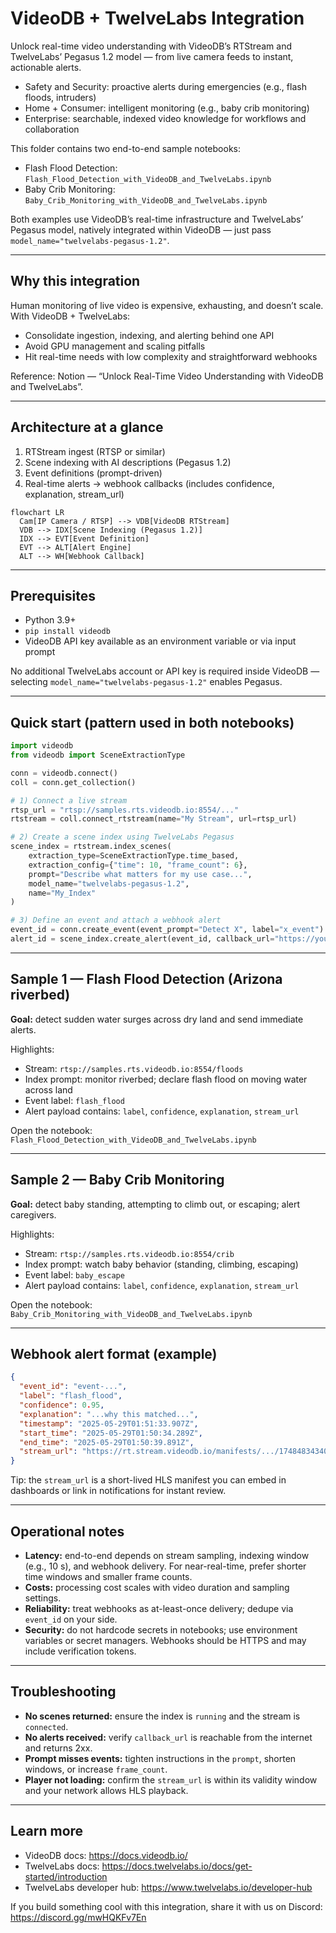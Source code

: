 # VideoDB + TwelveLabs Integration

Unlock real-time video understanding with VideoDB’s RTStream and TwelveLabs’ Pegasus 1.2 model — from live camera feeds to instant, actionable alerts.

- Safety and Security: proactive alerts during emergencies (e.g., flash floods, intruders)
- Home + Consumer: intelligent monitoring (e.g., baby crib monitoring)
- Enterprise: searchable, indexed video knowledge for workflows and collaboration

This folder contains two end-to-end sample notebooks:  
- Flash Flood Detection: `Flash_Flood_Detection_with_VideoDB_and_TwelveLabs.ipynb`  
- Baby Crib Monitoring: `Baby_Crib_Monitoring_with_VideoDB_and_TwelveLabs.ipynb`

Both examples use VideoDB’s real-time infrastructure and TwelveLabs’ Pegasus model, natively integrated within VideoDB — just pass `model_name="twelvelabs-pegasus-1.2"`.

---

## Why this integration

Human monitoring of live video is expensive, exhausting, and doesn’t scale. With VideoDB + TwelveLabs:  
- Consolidate ingestion, indexing, and alerting behind one API  
- Avoid GPU management and scaling pitfalls  
- Hit real-time needs with low complexity and straightforward webhooks  

Reference: Notion — “Unlock Real-Time Video Understanding with VideoDB and TwelveLabs”.

---

## Architecture at a glance

1. RTStream ingest (RTSP or similar)  
2. Scene indexing with AI descriptions (Pegasus 1.2)  
3. Event definitions (prompt-driven)  
4. Real-time alerts → webhook callbacks (includes confidence, explanation, stream_url)

```mermaid
flowchart LR
  Cam[IP Camera / RTSP] --> VDB[VideoDB RTStream]
  VDB --> IDX[Scene Indexing (Pegasus 1.2)]
  IDX --> EVT[Event Definition]
  EVT --> ALT[Alert Engine]
  ALT --> WH[Webhook Callback]
```

---

## Prerequisites

- Python 3.9+  
- `pip install videodb`  
- VideoDB API key available as an environment variable or via input prompt  

No additional TwelveLabs account or API key is required inside VideoDB — selecting `model_name="twelvelabs-pegasus-1.2"` enables Pegasus.

---

## Quick start (pattern used in both notebooks)

```python
import videodb
from videodb import SceneExtractionType

conn = videodb.connect()
coll = conn.get_collection()

# 1) Connect a live stream
rtsp_url = "rtsp://samples.rts.videodb.io:8554/..."
rtstream = coll.connect_rtstream(name="My Stream", url=rtsp_url)

# 2) Create a scene index using TwelveLabs Pegasus
scene_index = rtstream.index_scenes(
    extraction_type=SceneExtractionType.time_based,
    extraction_config={"time": 10, "frame_count": 6},
    prompt="Describe what matters for my use case...",
    model_name="twelvelabs-pegasus-1.2",
    name="My_Index"
)

# 3) Define an event and attach a webhook alert
event_id = conn.create_event(event_prompt="Detect X", label="x_event")
alert_id = scene_index.create_alert(event_id, callback_url="https://your-webhook")
```

---

## Sample 1 — Flash Flood Detection (Arizona riverbed)

**Goal:** detect sudden water surges across dry land and send immediate alerts.

Highlights:  
- Stream: `rtsp://samples.rts.videodb.io:8554/floods`  
- Index prompt: monitor riverbed; declare flash flood on moving water across land  
- Event label: `flash_flood`  
- Alert payload contains: `label`, `confidence`, `explanation`, `stream_url`

Open the notebook: `Flash_Flood_Detection_with_VideoDB_and_TwelveLabs.ipynb`

---

## Sample 2 — Baby Crib Monitoring

**Goal:** detect baby standing, attempting to climb out, or escaping; alert caregivers.

Highlights:  
- Stream: `rtsp://samples.rts.videodb.io:8554/crib`  
- Index prompt: watch baby behavior (standing, climbing, escaping)  
- Event label: `baby_escape`  
- Alert payload contains: `label`, `confidence`, `explanation`, `stream_url`

Open the notebook: `Baby_Crib_Monitoring_with_VideoDB_and_TwelveLabs.ipynb`

---

## Webhook alert format (example)

```json
{
  "event_id": "event-...",
  "label": "flash_flood",
  "confidence": 0.95,
  "explanation": "...why this matched...",
  "timestamp": "2025-05-29T01:51:33.907Z",
  "start_time": "2025-05-29T01:50:34.289Z",
  "end_time": "2025-05-29T01:50:39.891Z",
  "stream_url": "https://rt.stream.videodb.io/manifests/.../1748483434000000-1748483440000000.m3u8"
}
```

Tip: the `stream_url` is a short-lived HLS manifest you can embed in dashboards or link in notifications for instant review.

---

## Operational notes

- **Latency:** end-to-end depends on stream sampling, indexing window (e.g., 10 s), and webhook delivery. For near-real-time, prefer shorter time windows and smaller frame counts.  
- **Costs:** processing cost scales with video duration and sampling settings.  
- **Reliability:** treat webhooks as at-least-once delivery; dedupe via `event_id` on your side.  
- **Security:** do not hardcode secrets in notebooks; use environment variables or secret managers. Webhooks should be HTTPS and may include verification tokens.

---

## Troubleshooting

- **No scenes returned:** ensure the index is `running` and the stream is `connected`.  
- **No alerts received:** verify `callback_url` is reachable from the internet and returns 2xx.  
- **Prompt misses events:** tighten instructions in the `prompt`, shorten windows, or increase `frame_count`.  
- **Player not loading:** confirm the `stream_url` is within its validity window and your network allows HLS playback.

---

## Learn more

- VideoDB docs: <https://docs.videodb.io/>  
- TwelveLabs docs: <https://docs.twelvelabs.io/docs/get-started/introduction>  
- TwelveLabs developer hub: <https://www.twelvelabs.io/developer-hub>

If you build something cool with this integration, share it with us on Discord: <https://discord.gg/mwHQKFv7En>
